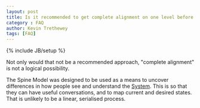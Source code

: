```yaml
---
layout: post
title: Is it recommended to get complete alignment on one level before moving to the next?
category : FAQ
author: Kevin Trethewey
tags: [FAQ]
---
```

{% include JB/setup %}

Not only would that not be a recommended approach, "complete alignment" is not a logical possibility.

The Spine Model was designed to be used as a means to uncover differences in how people see and understand the [System](/faq/WhatIsASystem). This is so that they can have useful conversations, and to map current and desired states. That is unlikely to be a linear, serialised process.

